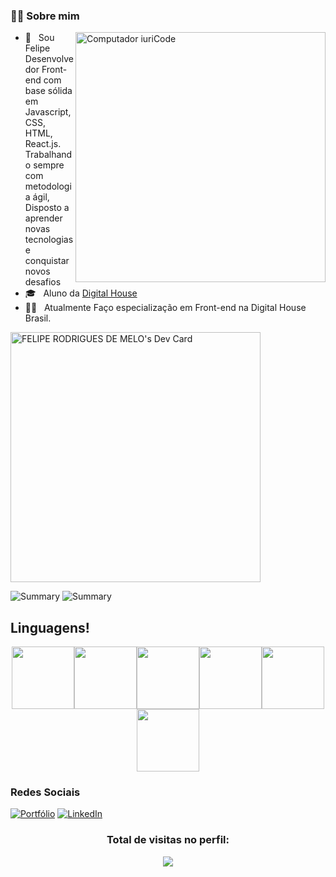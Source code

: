 <h3> 🙋‍♂️ Sobre mim </h3>

<img src="https://raw.githubusercontent.com/MicaelliMedeiros/micaellimedeiros/master/image/computer-illustration.png" min-width="400px" max-width="400px" width="400px" align="right" alt="Computador iuriCode">

- 🚀 &nbsp; Sou Felipe Desenvolvedor Front-end com base sólida em Javascript, CSS, HTML, React.js. Trabalhando sempre com metodologia ágil, Disposto a aprender novas tecnologias e conquistar novos desafios 
- 🎓 &nbsp; Aluno da <a href="https://www.digitalhouse.com/br">Digital House</a> 
- 👨‍💻 &nbsp; Atualmente Faço especialização em Front-end na Digital House Brasil.



  
<a href="https://app.daily.dev/felipemelo"><img src="https://api.daily.dev/devcards/2eedc7593d51408191bc1d71f2025393.png?r=ug0" width="400" alt="FELIPE RODRIGUES DE MELO's Dev Card"/></a>


![Summary](https://github-profile-summary-cards.vercel.app/api/cards/repos-per-language?username=liperds&theme=github_dark)
![Summary](https://github-profile-summary-cards.vercel.app/api/cards/most-commit-language?username=liperds&theme=github_dark)

##  Linguagens!

<p align="center">
  <img src="https://media3.giphy.com/media/ln7z2eWriiQAllfVcn/200w.webp" width="100"><img src="https://i.giphy.com/media/eNAsjO55tPbgaor7ma/200w.webp" width="100"><img src="https://i.giphy.com/media/VgGthkhUvGgOit7Y9i/200.webp" width="100"><img src="https://media3.giphy.com/media/kdFc8fubgS31b8DsVu/giphy.webp" width="100"><img src="https://i.giphy.com/media/KzJkzjggfGN5Py6nkT/200.webp" width="100"><img src="https://i.giphy.com/media/IdyAQJVN2kVPNUrojM/200.webp" width="100">
</p>


### Redes Sociais 
[![Portfólio](https://img.shields.io/badge/website-000000?style=for-the-badge&logo=About.me&logoColor=white)](https://portifolio-fyyq71vhd-felipe00007.vercel.app/)
[![LinkedIn](	https://img.shields.io/badge/LinkedIn-0077B5?style=for-the-badge&logo=linkedin&logoColor=white)](https://www.linkedin.com/in/liperds/)

###
  
  <h3><p align="center">Total de visitas no perfil:</p>
<p align="center">
    <img alingn="center" src="https://profile-counter.glitch.me/liperds/count.svg"/>
</p>



